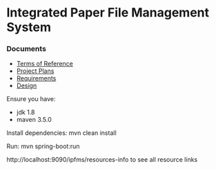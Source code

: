 # Integrated Paper File Management System

### Documents
+ [Terms of Reference](https://docs.google.com/document/d/1k9Gmtb0L3zqTBaOnvB-eq8Obxz5VlAwzpe1LB1dyoBA/edit?usp=sharing)
+ [Project Plans](https://docs.google.com/document/d/1IKngV72_EYL6rAMY3DvrzpGVKLzlvRlxGoFmvasICm0/edit?usp=sharing)
+ [Requirements](https://docs.google.com/document/d/1Djg4L-YAQTuvPJzN_YTseXIbH7M3VkukYJa9BH9EeEs/edit?usp=sharing)
+ [Design](https://docs.google.com/document/d/14Zj8EaKOQhONG_4i_13lF357bj5a-IQ1PS2Hglv9g8I/edit?usp=sharing)

Ensure you have:
+ jdk 1.8
+ maven 3.5.0

Install dependencies: mvn clean install

Run: mvn spring-boot:run

http://localhost:9090/ipfms/resources-info to see all resource links
